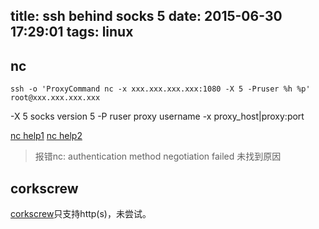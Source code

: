 title: ssh behind socks 5
date: 2015-06-30 17:29:01
tags: linux
---
## nc
```
ssh -o 'ProxyCommand nc -x xxx.xxx.xxx.xxx:1080 -X 5 -Pruser %h %p' root@xxx.xxx.xxx.xxx
```
-X 5 socks version 5
-P ruser proxy username
-x proxy_host|proxy:port

[nc help1](http://www.computerhope.com/unix/nc.htm)
[nc help2](https://en.wikibooks.org/wiki/OpenSSH/Cookbook/Proxies_and_Jump_Hosts)
>报错nc: authentication method negotiation failed
未找到原因

## corkscrew
[corkscrew](http://wiki.kartbuilding.net/index.php/Corkscrew_-_ssh_over_https)只支持http(s)，未尝试。
<!--more-->

